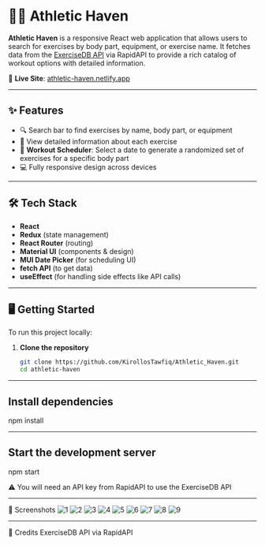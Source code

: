 # 🏋️‍♂️ Athletic Haven

**Athletic Haven** is a responsive React web application that allows users to search for exercises by body part, equipment, or exercise name. It fetches data from the [ExerciseDB API](https://rapidapi.com/justin-WFnsXH_t6/api/exercisedb/) via RapidAPI to provide a rich catalog of workout options with detailed information.

🔗 **Live Site**: [athletic-haven.netlify.app](https://athletic-haven.netlify.app)

---

## ✨ Features

- 🔍 Search bar to find exercises by name, body part, or equipment  
- 📄 View detailed information about each exercise  
- 📅 **Workout Scheduler**: Select a date to generate a randomized set of exercises for a specific body part  
- 💻 Fully responsive design across devices  

---

## 🛠️ Tech Stack

- **React**
- **Redux** (state management)
- **React Router** (routing)
- **Material UI** (components & design)
- **MUI Date Picker** (for scheduling UI)
- **fetch API** (to get data)
- **useEffect** (for handling side effects like API calls)

---

## 🖥️ Getting Started

To run this project locally:

1. **Clone the repository**
   ```bash
   git clone https://github.com/KirollosTawfiq/Athletic_Haven.git
   cd athletic-haven
---

## Install dependencies
   npm install

---

## Start the development server
   npm start

   ⚠️ You will need an API key from RapidAPI to use the ExerciseDB API

---

📸 Screenshots
![1](https://github.com/user-attachments/assets/baf529a9-fef9-451c-89d5-163fff16d42f)
![2](https://github.com/user-attachments/assets/c0f53e66-bd25-4b70-a4df-d238a8f3a13e)
![3](https://github.com/user-attachments/assets/932ec2ed-329e-4907-bc84-bb9effed1645)
![4](https://github.com/user-attachments/assets/ac7c50d0-c78b-43d2-8d4d-b304d4bd14b0)
![5](https://github.com/user-attachments/assets/8994dc11-d9e4-4c2f-8541-71e508ce4690)
![6](https://github.com/user-attachments/assets/a232d502-28d6-4235-9bb2-74bd772b7db0)
![7](https://github.com/user-attachments/assets/bf565500-63ec-4423-8d17-7e017444b2d5)
![8](https://github.com/user-attachments/assets/96861138-0646-42cd-a309-f4613ad55bc5)
![9](https://github.com/user-attachments/assets/10015c17-6dd6-4a90-b01f-e478f94ea070)


---

🙌 Credits
ExerciseDB API via RapidAPI

